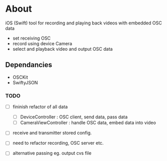 # About
iOS (Swift) tool for recording and playing back videos with embedded OSC data 

- set receiving OSC
- record using device Camera
- select and playback video and output OSC data 

## Dependancies
- OSCKit
- SwiftyJSON


### TODO

- [ ] fininish refactor of all data
    - [ ] DeviceController : OSC client, send data, pass data
    - [ ] CameraViewController : handle OSC data, embed data into video
- [ ] receive and transmitter stored config. 
- [ ] need to refactor recording, OSC server etc.
- [ ] alternative passing eg. output cvs file


